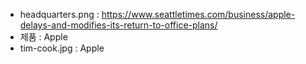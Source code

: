 - headquarters.png : https://www.seattletimes.com/business/apple-delays-and-modifies-its-return-to-office-plans/
- 제품 : Apple
- tim-cook.jpg : Apple
